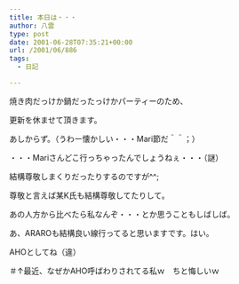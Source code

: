 ```yaml
---
title: 本日は・・・
author: 八雲
type: post
date: 2001-06-28T07:35:21+00:00
url: /2001/06/886
tags:
  - 日記

---
```

焼き肉だっけか鍋だったっけかパーティーのため、
  
更新を休ませて頂きます。
  
あしからず。（うわー懐かしい・・・Mari節だ＾＾；）

・・・Mariさんどこ行っちゃったんでしょうねぇ・・・（謎）
  
結構尊敬しまくりだったりするのですが^^;
  
尊敬と言えば某K氏も結構尊敬してたりして。
  
あの人方から比べたら私なんぞ・・・とか思うこともしばしば。
  
あ、ARAROも結構良い線行ってると思いますです。はい。
  
AHOとしてね（違）
  
＃↑最近、なぜかAHO呼ばわりされてる私ｗ　ちと悔しいｗ
